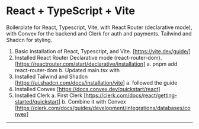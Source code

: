 # React + TypeScript + Vite

Boilerplate for React, Typescript, Vite, with React Router (declarative mode), with Convex for the backend and Clerk for auth and payments. Tailwind and Shadcn for styling.

1. Basic installation of React, Typescript, and Vite. [https://vite.dev/guide/]
2. Installed React Router Declarative mode (react-router-dom). [https://reactrouter.com/start/declarative/installation]
   a. pnpm add react-router-dom
   b. Updated main.tsx with <BrowserRouter>
3. Installed Tailwind and Shadcn [https://ui.shadcn.com/docs/installation/vite]
   a. followed the guide
4. Installed Convex [https://docs.convex.dev/quickstart/react]
5. Installed Clerk
   a. First Clerk [https://clerk.com/docs/react/getting-started/quickstart]
   b. Combine it with Convex [https://clerk.com/docs/guides/development/integrations/databases/convex]

---
